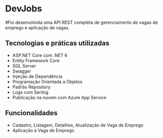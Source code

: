# DevJobs
<a href="https://api-devjobs.azurewebsites.net/swagger/" target="_blank"><a/> 

#Foi desenvolvida uma API REST completa de gerenciamento de vagas de emprego e aplicação de vagas.

## Tecnologias e práticas utilizadas
- ASP.NET Core com .NET 6
- Entity Framework Core
- SQL Server
- Swagger
- Injeção de Dependência
- Programação Orientada a Objetos
- Padrão Repository
- Logs com Serilog
- Publicação na nuvem com Azure App Service

## Funcionalidades
- Cadastro, Listagem, Detalhes, Atualização de Vaga de Emprego
- Aplicação a Vaga de Emprego
